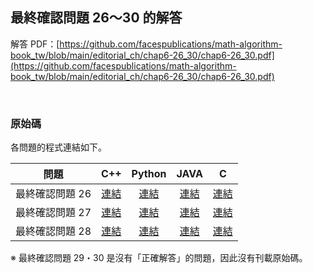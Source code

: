 ## 最終確認問題 26～30 的解答

解答 PDF：[https://github.com/facespublications/math-algorithm-book_tw/blob/main/editorial_ch/chap6-26_30/chap6-26_30.pdf](https://github.com/facespublications/math-algorithm-book_tw/blob/main/editorial_ch/chap6-26_30/chap6-26_30.pdf)

<br />

### 原始碼

各問題的程式連結如下。

| 問題 | C++ | Python | JAVA | C |
|:---:|:---:|:---:|:---:|:---:|
| 最終確認問題 26 | [連結](https://github.com/facespublications/math-algorithm-book_tw/blob/main/editorial_ch/chap6-26_30/prob6-26.cpp) | [連結](https://github.com/facespublications/math-algorithm-book_tw/blob/main/editorial_ch/chap6-26_30/prob6-26.py) | [連結](https://github.com/facespublications/math-algorithm-book_tw/blob/main/editorial_ch/chap6-26_30/prob6-26.java) | [連結](https://github.com/facespublications/math-algorithm-book_tw/blob/main/editorial_ch/chap6-26_30/prob6-26.c) |
| 最終確認問題 27 | [連結](https://github.com/facespublications/math-algorithm-book_tw/blob/main/editorial_ch/chap6-26_30/prob6-27.cpp) | [連結](https://github.com/facespublications/math-algorithm-book_tw/blob/main/editorial_ch/chap6-26_30/prob6-27.py) | [連結](https://github.com/facespublications/math-algorithm-book_tw/blob/main/editorial_ch/chap6-26_30/prob6-27.java) | [連結](https://github.com/facespublications/math-algorithm-book_tw/blob/main/editorial_ch/chap6-26_30/prob6-27.c) |
| 最終確認問題 28 | [連結](https://github.com/facespublications/math-algorithm-book_tw/blob/main/editorial_ch/chap6-26_30/prob6-28.cpp) | [連結](https://github.com/facespublications/math-algorithm-book_tw/blob/main/editorial_ch/chap6-26_30/prob6-28.py) | [連結](https://github.com/facespublications/math-algorithm-book_tw/blob/main/editorial_ch/chap6-26_30/prob6-28.java) | [連結](https://github.com/facespublications/math-algorithm-book_tw/blob/main/editorial_ch/chap6-26_30/prob6-28.c) |

※ 最終確認問題 29・30 是沒有「正確解答」的問題，因此沒有刊載原始碼。
